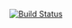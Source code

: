 [![Build Status](https://travis-ci.org/johinsDev/johinsdev.co.svg?branch=master)](https://travis-ci.org/johinsDev/johinsdev.co)
